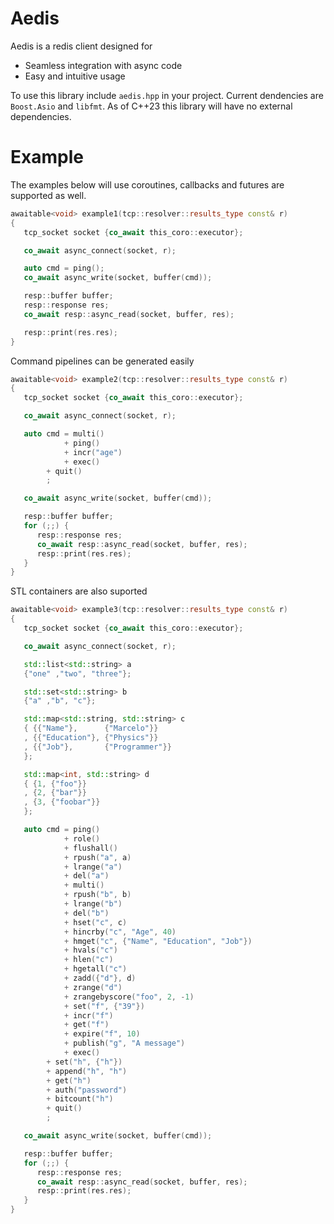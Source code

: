 # Aedis

Aedis is a redis client designed for

* Seamless integration with async code
* Easy and intuitive usage

To use this library include `aedis.hpp` in your project. Current dendencies are
`Boost.Asio` and `libfmt`. As of C++23 this library will have no external dependencies.

# Example

The examples below will use coroutines, callbacks and futures are
supported as well.

```cpp
awaitable<void> example1(tcp::resolver::results_type const& r)
{
   tcp_socket socket {co_await this_coro::executor};

   co_await async_connect(socket, r);

   auto cmd = ping();
   co_await async_write(socket, buffer(cmd));

   resp::buffer buffer;
   resp::response res;
   co_await resp::async_read(socket, buffer, res);

   resp::print(res.res);
}
```

Command pipelines can be generated easily

```cpp
awaitable<void> example2(tcp::resolver::results_type const& r)
{
   tcp_socket socket {co_await this_coro::executor};

   co_await async_connect(socket, r);

   auto cmd = multi()
            + ping()
            + incr("age")
            + exec()
	    + quit()
	    ;

   co_await async_write(socket, buffer(cmd));

   resp::buffer buffer;
   for (;;) {
      resp::response res;
      co_await resp::async_read(socket, buffer, res);
      resp::print(res.res);
   }
}
```

STL containers are also suported

```cpp
awaitable<void> example3(tcp::resolver::results_type const& r)
{
   tcp_socket socket {co_await this_coro::executor};

   co_await async_connect(socket, r);

   std::list<std::string> a
   {"one" ,"two", "three"};

   std::set<std::string> b
   {"a" ,"b", "c"};

   std::map<std::string, std::string> c
   { {{"Name"},      {"Marcelo"}} 
   , {{"Education"}, {"Physics"}}
   , {{"Job"},       {"Programmer"}}
   };

   std::map<int, std::string> d
   { {1, {"foo"}} 
   , {2, {"bar"}}
   , {3, {"foobar"}}
   };

   auto cmd = ping()
            + role()
            + flushall()
            + rpush("a", a)
            + lrange("a")
            + del("a")
            + multi()
            + rpush("b", b)
            + lrange("b")
            + del("b")
            + hset("c", c)
            + hincrby("c", "Age", 40)
            + hmget("c", {"Name", "Education", "Job"})
            + hvals("c")
            + hlen("c")
            + hgetall("c")
            + zadd({"d"}, d)
            + zrange("d")
            + zrangebyscore("foo", 2, -1)
            + set("f", {"39"})
            + incr("f")
            + get("f")
            + expire("f", 10)
            + publish("g", "A message")
            + exec()
	    + set("h", {"h"})
	    + append("h", "h")
	    + get("h")
	    + auth("password")
	    + bitcount("h")
	    + quit()
	    ;

   co_await async_write(socket, buffer(cmd));

   resp::buffer buffer;
   for (;;) {
      resp::response res;
      co_await resp::async_read(socket, buffer, res);
      resp::print(res.res);
   }
}
```

